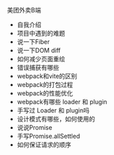 美团外卖B端

- 自我介绍
- 项目中遇到的难题
- 说一下Fiber
- 说一下DOM diff
- 如何减少页面重绘
- 错误捕获有哪些
- webpack和vite的区别
- webpack的打包过程
- webpack的性能优化
- webpack有哪些 loader 和 plugin
- 手写过 Loader 和 plugin吗
- 设计模式有哪些，如何使用的
- 说说Promise
- 手写Promise.allSettled
- 如何保证请求的顺序

